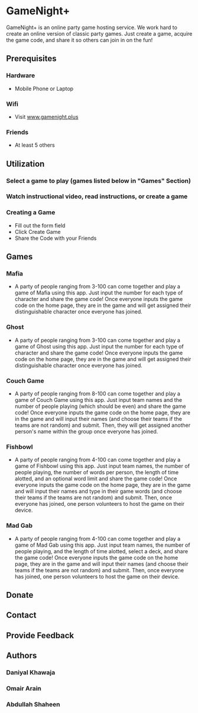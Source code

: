 # GameNight+

GameNight+ is an online party game hosting service. We work hard to create an online version of classic party games. Just create a game, acquire the game code, and share it so others can join in on the fun!

## Prerequisites
  ### Hardware
  - Mobile Phone or Laptop
  ### Wifi
  - Visit www.gamenight.plus
  ### Friends
  - At least 5 others

## Utilization
### Select a game to play (games listed below in "Games" Section)
### Watch instructional video, read instructions, or create a game
### Creating a Game
- Fill out the form field
- Click Create Game
- Share the Code with your Friends

## Games

### Mafia

- A party of people ranging from 3-100 can come together and play a game of Mafia using this app. Just input the number for each type of character and share the game code! Once everyone inputs the game code on the home page, they are in the game and will get assigned their distinguishable character once everyone has joined.

### Ghost

- A party of people ranging from 3-100 can come together and play a game of Ghost using this app. Just input the number for each type of character and share the game code! Once everyone inputs the game code on the home page, they are in the game and will get assigned their distinguishable character once everyone has joined.

### Couch Game

- A party of people ranging from 8-100 can come together and play a game of Couch Game using this app. Just input team names and the number of people playing (which should be even) and share the game code! Once everyone inputs the game code on the home page, they are in the game and will input their names (and choose their teams if the teams are not random) and submit. Then, they will get assigned another person's name within the group once everyone has joined.

### Fishbowl

- A party of people ranging from 4-100 can come together and play a game of Fishbowl using this app. Just input team names, the number of people playing, the number of words per person, the length of time alotted, and an optional word limit and share the game code! Once everyone inputs the game code on the home page, they are in the game and will input their names and type in their game words (and choose their teams if the teams are not random) and submit. Then, once everyone has joined, one person volunteers to host the game on their device.

### Mad Gab

- A party of people ranging from 4-100 can come together and play a game of Mad Gab using this app. Just input team names, the number of people playing, and the length of time alotted, select a deck, and share the game code! Once everyone inputs the game code on the home page, they are in the game and will input their names (and choose their teams if the teams are not random) and submit. Then, once everyone has joined, one person volunteers to host the game on their device.

## Donate
## Contact
## Provide Feedback
## Authors
### Daniyal Khawaja
### Omair Arain
### Abdullah Shaheen
